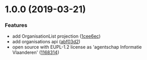 # 1.0.0 (2019-03-21)


### Features

* add OrganisationList projection ([1cee6ec](https://github.com/informatievlaanderen/bankaccountnumber-registry/commit/1cee6ec))
* add organisations api ([abf03d2](https://github.com/informatievlaanderen/bankaccountnumber-registry/commit/abf03d2))
* open source with EUPL-1.2 license as 'agentschap Informatie Vlaanderen' ([1168314](https://github.com/informatievlaanderen/bankaccountnumber-registry/commit/1168314))
